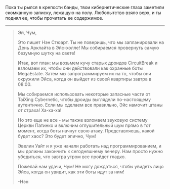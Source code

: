 Пока ты рылся в крепости банды, твои кибернетические глаза заметили скомканную записку, лежащую на полу. Любопытство взяло верх, и ты поднял ее, чтобы прочитать ее содержимое.

---

> Эй, Чум,
>
> Это пишет Нэн Стюарт. Ты не поверишь, что мы запланировали на День Арклайта в Эйс-холле! Мы собираемся провернуть самую безумную шутку на свете!
>
> Итак, вот план: мы возьмем кучу старых дроидов CircuitBreak и взломаем их, чтобы они действовали как охранные боты MegaEstate. Затем мы запрограммируем их на то, чтобы они окружили Эйса, когда он выйдет из своей квартиры завтра в 08:00.
>
> Мы собираемся использовать некоторые запасные части от TaiXing Cybernetic, чтобы дроиды выглядели по-настоящему аутентично. Если мы сделаем все правильно, Эйс намочит штаны от страха! Ха-ха-ха!
>
> Но это еще не все - мы также взломаем звуковую систему Церкви Патинко и включим оглушительный шум прямо в тот момент, когда боты начнут свою атаку. Представляешь, какой будет хаос? Это будет эпично, Чум!
>
> Эвелин Уайт и я уже начали работать над программированием, и мы должны закончить к сегодняшнему вечеру. Нам просто нужно убедиться, что завтра утром все пройдет гладко.
>
> Пожелай нам удачи, Чум! Не могу дождаться, чтобы увидеть лицо Эйса, когда он увидит, как эти боты идут за ним!
>
> -Нэн
